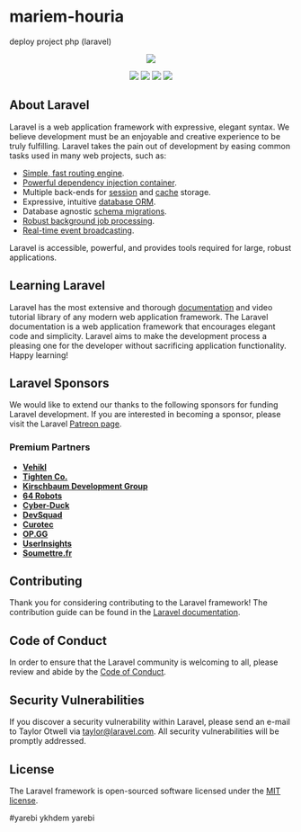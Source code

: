 # mariem-houria
deploy project php (laravel)

<p align="center"><a href="https://laravel.com" target="_blank"><img src="https://laravel.com/assets/img/components/logo-laravel.svg"></a></p>

<p align="center">
<a href="https://github.com/laravel/framework/actions"><img src="https://github.com/laravel/framework/workflows/tests/badge.svg"></a>
<a href="https://packagist.org/packages/laravel/framework"><img src="https://img.shields.io/packagist/dt/laravel/framework"></a>
<a href="https://packagist.org/packages/laravel/framework"><img src="https://img.shields.io/packagist/v/laravel/framework"></a>
<a href="https://packagist.org/packages/laravel/framework"><img src="https://img.shields.io/packagist/l/laravel/framework"></a>
</p>

## About Laravel

Laravel is a web application framework with expressive, elegant syntax. We believe development must be an enjoyable and creative experience to be truly fulfilling. Laravel takes the pain out of development by easing common tasks used in many web projects, such as:

- [Simple, fast routing engine](https://laravel.com/docs/routing).
- [Powerful dependency injection container](https://laravel.com/docs/container).
- Multiple back-ends for [session](https://laravel.com/docs/session) and [cache](https://laravel.com/docs/cache) storage.
- Expressive, intuitive [database ORM](https://laravel.com/docs/eloquent).
- Database agnostic [schema migrations](https://laravel.com/docs/migrations).
- [Robust background job processing](https://laravel.com/docs/queues).
- [Real-time event broadcasting](https://laravel.com/docs/broadcasting).

Laravel is accessible, powerful, and provides tools required for large, robust applications.

## Learning Laravel

Laravel has the most extensive and thorough [documentation](https://laravel.com/docs) and video tutorial library of any modern web application framework. The Laravel documentation is a web application framework that encourages elegant code and simplicity. Laravel aims to make the development process a pleasing one for the developer without sacrificing application functionality. Happy learning!

## Laravel Sponsors

We would like to extend our thanks to the following sponsors for funding Laravel development. If you are interested in becoming a sponsor, please visit the Laravel [Patreon page](https://patreon.com/taylorotwell).

### Premium Partners

- **[Vehikl](https://vehikl.com/)**
- **[Tighten Co.](https://tighten.co)**
- **[Kirschbaum Development Group](https://kirschbaumdevelopment.com)**
- **[64 Robots](https://64robots.com)**
- **[Cyber-Duck](https://cyber-duck.co.uk)**
- **[DevSquad](https://devsquad.com/hire-laravel-developers)**
- **[Curotec](https://www.curotec.com/services/technologies/laravel/)**
- **[OP.GG](https://op.gg)**
- **[UserInsights](https://userinsights.com)**
- **[Soumettre.fr](https://soumettre.fr)**

## Contributing

Thank you for considering contributing to the Laravel framework! The contribution guide can be found in the [Laravel documentation](https://laravel.com/docs/contributions).

## Code of Conduct

In order to ensure that the Laravel community is welcoming to all, please review and abide by the [Code of Conduct](https://laravel.com/docs/contributions#code-of-conduct).

## Security Vulnerabilities

If you discover a security vulnerability within Laravel, please send an e-mail to Taylor Otwell via [taylor@laravel.com](mailto:taylor@laravel.com). All security vulnerabilities will be promptly addressed.

## License

The Laravel framework is open-sourced software licensed under the [MIT license](https://opensource.org/licenses/MIT).

#yarebi ykhdem yarebi
